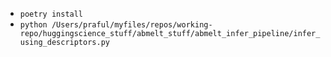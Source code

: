 - `poetry install`
- `python /Users/praful/myfiles/repos/working-repo/huggingscience_stuff/abmelt_stuff/abmelt_infer_pipeline/infer_using_descriptors.py`